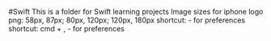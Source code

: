 #Swift
This is a folder for Swift learning projects
Image sizes for iphone logo png: 58px, 87px; 80px, 120px; 120px, 180px 
shortcut:  - for preferences 
shortcut: cmd + , - for preferences 
